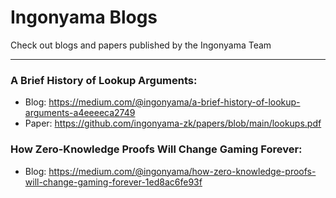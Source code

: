 # Ingonyama Blogs 

Check out blogs and papers published by the Ingonyama Team 

---

### **A Brief History of Lookup Arguments:**
- Blog: https://medium.com/@ingonyama/a-brief-history-of-lookup-arguments-a4eeeeca2749
- Paper: https://github.com/ingonyama-zk/papers/blob/main/lookups.pdf 
### **How Zero-Knowledge Proofs Will Change Gaming Forever:**
- Blog: https://medium.com/@ingonyama/how-zero-knowledge-proofs-will-change-gaming-forever-1ed8ac6fe93f
